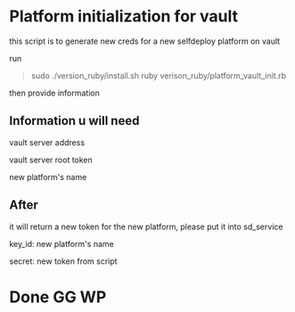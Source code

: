 # Platform initialization for vault
this script is to generate new creds for a new selfdeploy platform on vault

run
> sudo ./version_ruby/install.sh
> ruby verison_ruby/platform_vault_init.rb

then provide information

## Information u will need
vault server address

vault server root token

new platform's name

## After
it will return a new token for the new platform, please put it into sd_service

key_id: new platform's name

secret: new token from script

# Done GG WP
